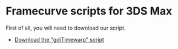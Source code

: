 # Framecurve scripts for 3DS Max

First of all, you will need to download our script.

* [Download the "gdiTimewarp" script](framecurve_max/raw/master/scripts/gdiTimewarp.ms)<ul>
